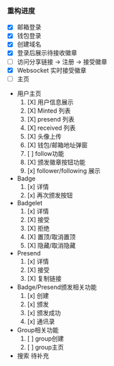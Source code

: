 ### 重构进度
- [X] 邮箱登录
- [X] 钱包登录
- [X] 创建域名
- [X] 登录后展示待接收徽章
- [ ] 访问分享链接 -> 注册 -> 接受徽章
- [X] Websocket 实时接受徽章
- [ ] 主页
- 用户主页
  1. [X] 用户信息展示
  2. [X] Minted 列表
  3. [X] presend 列表
  4. [X] received 列表
  5. [X] 头像上传
  6. [X] 钱包/邮箱地址弹窗
  7. [ ] follow功能
  8. [X] 颁发徽章按钮功能
  9. [x] follower/following 展示
- Badge
  1. [x] 详情
  2. [x] 再次颁发按钮
- Badgelet
  1. [x] 详情
  2. [X] 接受
  3. [X] 拒绝
  4. [X] 置顶/取消置顶
  5. [X] 隐藏/取消隐藏
- Presend
  1. [x] 详情
  2. [X] 接受
  3. [X] 复制链接
- Badge/Presend颁发相关功能 
  1. [x] 创建
  2. [x] 颁发
  3. [x] 颁发成功
  4. [x] 通讯录
- Group相关功能
  1. [ ] group创建
  2. [ ] group主页
- 搜索
    待补充
    
